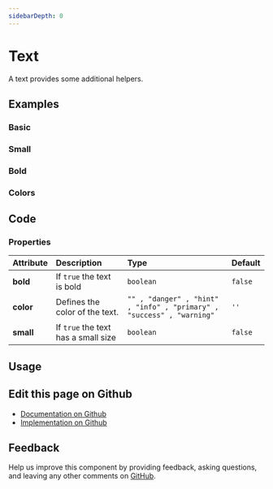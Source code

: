 ```yaml
---
sidebarDepth: 0
---
```


# Text


<!-- START: human documentation top -->

A text provides some additional helpers.

<!-- END: human documentation top -->

<ClientOnly><docs-component-tabs></docs-component-tabs></ClientOnly>


## Examples

### Basic

<ClientOnly><docs-demo-bal-text-112></docs-demo-bal-text-112></ClientOnly>


### Small

<ClientOnly><docs-demo-bal-text-113></docs-demo-bal-text-113></ClientOnly>


### Bold

<ClientOnly><docs-demo-bal-text-114></docs-demo-bal-text-114></ClientOnly>


### Colors

<ClientOnly><docs-demo-bal-text-115></docs-demo-bal-text-115></ClientOnly>



## Code



### Properties


| Attribute | Description                         | Type                                                                  | Default |
| :-------- | :---------------------------------- | :-------------------------------------------------------------------- | :------ |
| **bold**  | If `true` the text is bold          | `boolean`                                                             | `false` |
| **color** | Defines the color of the text.      | `"" , "danger" , "hint" , "info" , "primary" , "success" , "warning"` | `''`    |
| **small** | If `true` the text has a small size | `boolean`                                                             | `false` |


## Usage

<!-- START: human documentation usage -->

<!-- END: human documentation usage -->



## Edit this page on Github

* [Documentation on Github](https://github.com/baloise/design-system/blob/master/docs/src/components/components/bal-text.md)
* [Implementation on Github](https://github.com/baloise/design-system/blob/master/packages/components/src/components/bal-text)

## Feedback

Help us improve this component by providing feedback, asking questions, and leaving any other comments on [GitHub](https://github.com/baloise/design-system/issues/new).

